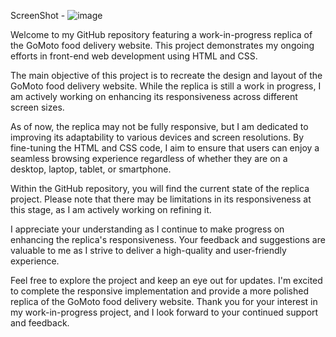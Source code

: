ScreenShot - ![image](https://github.com/Shashi-Srivastav/Project-Gomoto-Food-Ordering-and-Delivering-Website/assets/119119389/a8017540-36e5-45bc-b337-52e81848cfe4)


Welcome to my GitHub repository featuring a work-in-progress replica of the GoMoto food delivery website. This project demonstrates my ongoing efforts in front-end web development using HTML and CSS.

The main objective of this project is to recreate the design and layout of the GoMoto food delivery website. While the replica is still a work in progress, I am actively working on enhancing its responsiveness across different screen sizes.

As of now, the replica may not be fully responsive, but I am dedicated to improving its adaptability to various devices and screen resolutions. By fine-tuning the HTML and CSS code, I aim to ensure that users can enjoy a seamless browsing experience regardless of whether they are on a desktop, laptop, tablet, or smartphone.

Within the GitHub repository, you will find the current state of the replica project. Please note that there may be limitations in its responsiveness at this stage, as I am actively working on refining it.

I appreciate your understanding as I continue to make progress on enhancing the replica's responsiveness. Your feedback and suggestions are valuable to me as I strive to deliver a high-quality and user-friendly experience.

Feel free to explore the project and keep an eye out for updates. I'm excited to complete the responsive implementation and provide a more polished replica of the GoMoto food delivery website. Thank you for your interest in my work-in-progress project, and I look forward to your continued support and feedback.
